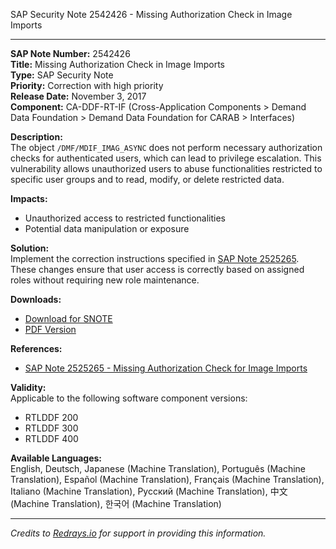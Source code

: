 SAP Security Note 2542426 - Missing Authorization Check in Image Imports

---

**SAP Note Number:** 2542426  
**Title:** Missing Authorization Check in Image Imports  
**Type:** SAP Security Note  
**Priority:** Correction with high priority  
**Release Date:** November 3, 2017  
**Component:** CA-DDF-RT-IF (Cross-Application Components > Demand Data Foundation > Demand Data Foundation for CARAB > Interfaces)

**Description:**  
The object `/DMF/MDIF_IMAG_ASYNC` does not perform necessary authorization checks for authenticated users, which can lead to privilege escalation. This vulnerability allows unauthorized users to abuse functionalities restricted to specific user groups and to read, modify, or delete restricted data.

**Impacts:**
- Unauthorized access to restricted functionalities
- Potential data manipulation or exposure

**Solution:**  
Implement the correction instructions specified in [SAP Note 2525265](https://me.sap.com/notes/2525265). These changes ensure that user access is correctly based on assigned roles without requiring new role maintenance.

**Downloads:**
- [Download for SNOTE](https://notesdownloads.sap.com/note/0040000020082472017)
- [PDF Version](https://userapps.support.sap.com/sap/support/sfm/notes/print/0002542426?language=en-US&token=950FD653ED8E0D2CE3111FB08E3EA6E5)

**References:**
- [SAP Note 2525265 - Missing Authorization Check for Image Imports](https://me.sap.com/notes/2525265)

**Validity:**  
Applicable to the following software component versions:
- RTLDDF 200
- RTLDDF 300
- RTLDDF 400

**Available Languages:**  
English, Deutsch, Japanese (Machine Translation), Português (Machine Translation), Español (Machine Translation), Français (Machine Translation), Italiano (Machine Translation), Русский (Machine Translation), 中文 (Machine Translation), 한국어 (Machine Translation)

---

*Credits to [Redrays.io](https://redrays.io) for support in providing this information.*